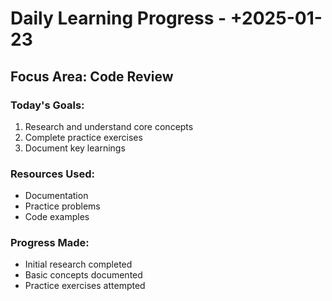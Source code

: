 # Daily Learning Progress - +2025-01-23 

## Focus Area: Code Review

### Today's Goals:
1. Research and understand core concepts
2. Complete practice exercises
3. Document key learnings

### Resources Used:
- Documentation
- Practice problems
- Code examples

### Progress Made:
- Initial research completed
- Basic concepts documented
- Practice exercises attempted

